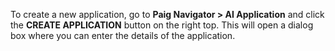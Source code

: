 To create a new application, go to __Paig Navigator > AI Application__ and click the **CREATE APPLICATION** button on
the right top. This will open a dialog box where you can enter the details of the application. 

<figure markdown>
<script src="https://fast.wistia.com/embed/medias/3j2c4u82rk.jsonp" async></script><script src="https://fast.wistia.com/assets/external/E-v1.js" async></script><span class="wistia_embed wistia_async_3j2c4u82rk popover=true" style="display:inline-block;height:106px;position:relative;width:150px">&nbsp;</span>
</figure>